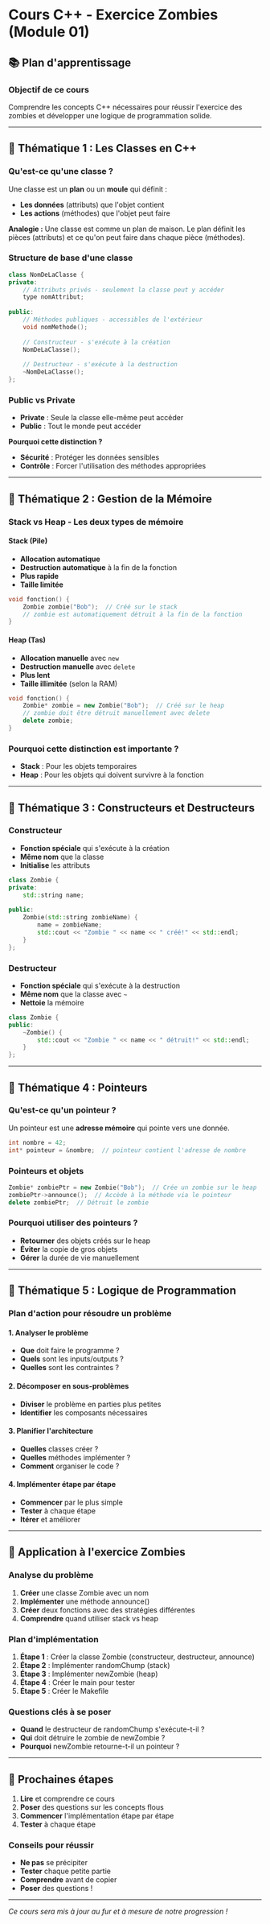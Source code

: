# Cours C++ - Exercice Zombies (Module 01)

## 📚 Plan d'apprentissage

### Objectif de ce cours
Comprendre les concepts C++ nécessaires pour réussir l'exercice des zombies et développer une logique de programmation solide.

---

## 🎯 Thématique 1 : Les Classes en C++

### Qu'est-ce qu'une classe ?
Une classe est un **plan** ou un **moule** qui définit :
- **Les données** (attributs) que l'objet contient
- **Les actions** (méthodes) que l'objet peut faire

**Analogie :** Une classe est comme un plan de maison. Le plan définit les pièces (attributs) et ce qu'on peut faire dans chaque pièce (méthodes).

### Structure de base d'une classe
```cpp
class NomDeLaClasse {
private:
    // Attributs privés - seulement la classe peut y accéder
    type nomAttribut;
    
public:
    // Méthodes publiques - accessibles de l'extérieur
    void nomMethode();
    
    // Constructeur - s'exécute à la création
    NomDeLaClasse();
    
    // Destructeur - s'exécute à la destruction
    ~NomDeLaClasse();
};
```

### Public vs Private
- **Private** : Seule la classe elle-même peut accéder
- **Public** : Tout le monde peut accéder

**Pourquoi cette distinction ?**
- **Sécurité** : Protéger les données sensibles
- **Contrôle** : Forcer l'utilisation des méthodes appropriées

---

## 🎯 Thématique 2 : Gestion de la Mémoire

### Stack vs Heap - Les deux types de mémoire

#### Stack (Pile)
- **Allocation automatique**
- **Destruction automatique** à la fin de la fonction
- **Plus rapide**
- **Taille limitée**

```cpp
void fonction() {
    Zombie zombie("Bob");  // Créé sur le stack
    // zombie est automatiquement détruit à la fin de la fonction
}
```

#### Heap (Tas)
- **Allocation manuelle** avec `new`
- **Destruction manuelle** avec `delete`
- **Plus lent**
- **Taille illimitée** (selon la RAM)

```cpp
void fonction() {
    Zombie* zombie = new Zombie("Bob");  // Créé sur le heap
    // zombie doit être détruit manuellement avec delete
    delete zombie;
}
```

### Pourquoi cette distinction est importante ?
- **Stack** : Pour les objets temporaires
- **Heap** : Pour les objets qui doivent survivre à la fonction

---

## 🎯 Thématique 3 : Constructeurs et Destructeurs

### Constructeur
- **Fonction spéciale** qui s'exécute à la création
- **Même nom** que la classe
- **Initialise** les attributs

```cpp
class Zombie {
private:
    std::string name;
    
public:
    Zombie(std::string zombieName) {
        name = zombieName;
        std::cout << "Zombie " << name << " créé!" << std::endl;
    }
};
```

### Destructeur
- **Fonction spéciale** qui s'exécute à la destruction
- **Même nom** que la classe avec `~`
- **Nettoie** la mémoire

```cpp
class Zombie {
public:
    ~Zombie() {
        std::cout << "Zombie " << name << " détruit!" << std::endl;
    }
};
```

---

## 🎯 Thématique 4 : Pointeurs

### Qu'est-ce qu'un pointeur ?
Un pointeur est une **adresse mémoire** qui pointe vers une donnée.

```cpp
int nombre = 42;
int* pointeur = &nombre;  // pointeur contient l'adresse de nombre
```

### Pointeurs et objets
```cpp
Zombie* zombiePtr = new Zombie("Bob");  // Crée un zombie sur le heap
zombiePtr->announce();  // Accède à la méthode via le pointeur
delete zombiePtr;  // Détruit le zombie
```

### Pourquoi utiliser des pointeurs ?
- **Retourner** des objets créés sur le heap
- **Éviter** la copie de gros objets
- **Gérer** la durée de vie manuellement

---

## 🎯 Thématique 5 : Logique de Programmation

### Plan d'action pour résoudre un problème

#### 1. Analyser le problème
- **Que** doit faire le programme ?
- **Quels** sont les inputs/outputs ?
- **Quelles** sont les contraintes ?

#### 2. Décomposer en sous-problèmes
- **Diviser** le problème en parties plus petites
- **Identifier** les composants nécessaires

#### 3. Planifier l'architecture
- **Quelles** classes créer ?
- **Quelles** méthodes implémenter ?
- **Comment** organiser le code ?

#### 4. Implémenter étape par étape
- **Commencer** par le plus simple
- **Tester** à chaque étape
- **Itérer** et améliorer

---

## 🎯 Application à l'exercice Zombies

### Analyse du problème
1. **Créer** une classe Zombie avec un nom
2. **Implémenter** une méthode announce()
3. **Créer** deux fonctions avec des stratégies différentes
4. **Comprendre** quand utiliser stack vs heap

### Plan d'implémentation
1. **Étape 1** : Créer la classe Zombie (constructeur, destructeur, announce)
2. **Étape 2** : Implémenter randomChump (stack)
3. **Étape 3** : Implémenter newZombie (heap)
4. **Étape 4** : Créer le main pour tester
5. **Étape 5** : Créer le Makefile

### Questions clés à se poser
- **Quand** le destructeur de randomChump s'exécute-t-il ?
- **Qui** doit détruire le zombie de newZombie ?
- **Pourquoi** newZombie retourne-t-il un pointeur ?

---

## 🎯 Prochaines étapes

1. **Lire** et comprendre ce cours
2. **Poser** des questions sur les concepts flous
3. **Commencer** l'implémentation étape par étape
4. **Tester** à chaque étape

### Conseils pour réussir
- **Ne pas** se précipiter
- **Tester** chaque petite partie
- **Comprendre** avant de copier
- **Poser** des questions !

---

*Ce cours sera mis à jour au fur et à mesure de notre progression !* 